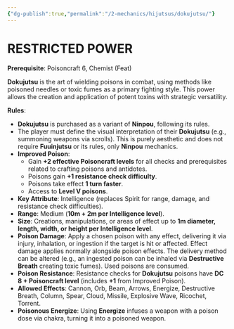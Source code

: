 ```yaml
---
{"dg-publish":true,"permalink":"/2-mechanics/hijutsus/dokujutsu/"}
---
```


# RESTRICTED POWER

**Prerequisite**: Poisoncraft 6, Chemist (Feat)

**Dokujutsu** is the art of wielding poisons in combat, using methods like poisoned needles or toxic fumes as a primary fighting style. This power allows the creation and application of potent toxins with strategic versatility.

**Rules**:

- **Dokujutsu** is purchased as a variant of **Ninpou**, following its rules.
- The player must define the visual interpretation of their **Dokujutsu** (e.g., summoning weapons via scrolls). This is purely aesthetic and does not require **Fuuinjutsu** or its rules, only **Ninpou** mechanics.
- **Improved Poison**:
    - Gain **+2 effective Poisoncraft levels** for all checks and prerequisites related to crafting poisons and antidotes.
    - Poisons gain **+1 resistance check difficulty**.
    - Poisons take effect **1 turn faster**.
    - Access to **Level V poisons**.
- **Key Attribute**: Intelligence (replaces Spirit for range, damage, and resistance check difficulties).
- **Range**: Medium (**10m + 2m per Intelligence level**).
- **Size**: Creations, manipulations, or areas of effect up to **1m diameter, length, width, or height per Intelligence level**.
- **Poison Damage**: Apply a chosen poison with any effect, delivering it via injury, inhalation, or ingestion if the target is hit or affected. Effect damage applies normally alongside poison effects. The delivery method can be altered (e.g., an ingested poison can be inhaled via **Destructive Breath** creating toxic fumes). Used poisons are consumed.
- **Poison Resistance**: Resistance checks for **Dokujutsu** poisons have **DC 8 + Poisoncraft level** (includes **+1** from Improved Poison).
- **Allowed Effects**: Cannon, Orb, Beam, Arrows, Energize, Destructive Breath, Column, Spear, Cloud, Missile, Explosive Wave, Ricochet, Torrent.
- **Poisonous Energize**: Using **Energize** infuses a weapon with a poison dose via chakra, turning it into a poisoned weapon.